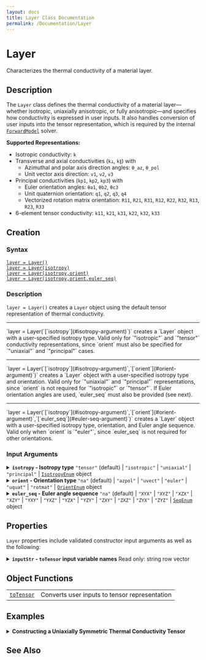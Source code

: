 ```yaml
---
layout: docs
title: Layer Class Documentation
permalink: /Documentation/Layer
---
```


# Layer

Characterizes the thermal conductivity of a material layer.

## Description

The `Layer` class defines the thermal conductivity of a material layer—whether isotropic, uniaxially anisotropic, or fully anisotropic—and specifies how conductivity is expressed in user inputs. It also handles conversion of user inputs into the tensor representation, which is required by the internal [`ForwardModel`](MLTI/Documentation/ForwardModel) solver.

**Supported Representations:**
<ul>
  <li>
    Isotropic conductivity: <code>k</code>
  </li>
  <li>
    Transverse and axial conductivities (<code>k⊥</code>, <code>k∥</code>) with
    <ul>
      <li>
        Azimuthal and polar axis direction angles: <code>θ_az</code>, <code>θ_pol</code>
      </li>
      <li>
        Unit vector axis direction: <code>v1</code>, <code>v2</code>, <code>v3</code>
      </li>
    </ul>
  </li>
  <li>
    Principal conductivities (<code>kp1</code>, <code>kp2</code>, <code>kp3</code>) with
    <ul>
      <li>
        Euler orientation angles: <code>θa1</code>, <code>θb2</code>, <code>θc3</code>
      </li>
      <li>
        Unit quaternion orientation: <code>q1</code>, <code>q2</code>, <code>q3</code>, <code>q4</code>
      </li>
      <li>
        Vectorized rotation matrix orientation: <code>R11</code>, <code>R21</code>, <code>R31</code>, <code>R12</code>, <code>R22</code>, <code>R32</code>, <code>R13</code>, <code>R23</code>, <code>R33</code>
      </li>
    </ul>
  </li>
  <li>
    6-element tensor conductivity: <code>k11</code>, <code>k21</code>, <code>k31</code>, <code>k22</code>, <code>k32</code>, <code>k33</code>
  </li>
</ul>

## Creation

### Syntax

[`layer = Layer()`](#d1)<br>
[`layer = Layer(isotropy)`](#d2)<br>
[`layer = Layer(isotropy,orient)`](#d3)<br>
[`layer = Layer(isotropy,orient,euler_seq)`](#d4)<br>

### Description
<a id="d1"></a>
`layer = Layer()` creates a `Layer` object using the default tensor representation of thermal conductivity.
<hr>
<a id="d2"></a>
`layer = Layer(`[`isotropy`](#isotropy-argument)`)` creates a `Layer` object with a user-specified isotropy type. Valid only for `"isotropic"` and `"tensor"` conductivity representations, since `orient` must also be specified for `"uniaxial"` and `"principal"` cases.
<hr>
<a id="d3"></a>
`layer = Layer(`[`isotropy`](#isotropy-argument)`,`[`orient`](#orient-argument)`)` creates a `Layer` object with a user-specified isotropy type and orientation. Valid only for `"uniaxial"` and `"principal"` representations, since `orient` is not required for `"isotropic"` or `"tensor"`. If Euler orientation angles are used, `euler_seq` must also be provided (see next).
<hr>
<a id="d4"></a>
`layer = Layer(`[`isotropy`](#isotropy-argument)`,`[`orient`](#orient-argument)`,`[`euler_seq`](#euler-seq-argument)`)` creates a `Layer` object with a user-specified isotropy type, orientation, and Euler angle sequence. Valid only when `orient` is `"euler"`, since `euler_seq` is not required for other orientations.

### Input Arguments
<details class="custom-details" id="isotropy-argument">
    <summary>
        <span class="summary-text">
            <b><code>isotropy</code> - Isotropy type</b>
            <span class="subline">
              <code>"tensor"</code> (default) | <code>"isotropic"</code> | <code>"uniaxial"</code> | <code>"principal"</code> | <a href="{{ '/Documentation/IsotropyEnum' | relative_url }}"><code>IsotropyEnum</code></a> object
            </span>
        </span>
    </summary>
    <div>
        <p>
            Isotropy type specifies the isotropy level of the layer.
        </p>
        <ul>
            <li>
              <code>"isotropic"</code>: {{ site.data.EnumDescriptions.IsotropyEnum.isotropic }}
            </li>
                <code>"uniaxial"</code>: {{ site.data.EnumDescriptions.IsotropyEnum.uniaxial }}
            </li>
            <li>
              <code>"principal"</code>: {{ site.data.EnumDescriptions.IsotropyEnum.principal }}
            </li>
            <li>
              <code>"tensor"</code>: {{ site.data.EnumDescriptions.IsotropyEnum.tensor }}
            </li>
        </ul>
        <p>
            <code>char</code> and <code>string</code> inputs are *case-insensitive* and may be specified as a unique leading substring of any one of the above listed options.
        </p>
        <p>
            <b>Data Types:</b> <code>char</code> | <code>string</code> | <a href="{{ '/Documentation/IsotropyEnum' | relative_url }}"><code>IsotropyEnum</code></a>
        </p>
    </div>
</details>

<details class="custom-details" id="orient-argument">
    <summary>
        <span class="summary-text">
            <b><code>orient</code> - Orientation type</b>
            <span class="subline">
                <code>"na"</code> (default) | <code>"azpol"</code> | <code>"uvect"</code> | <code>"euler"</code> | <code>"uquat"</code> | <code>"rotmat"</code> | <a href="{{ '/Documentation/OrientEnum' | relative_url }}"><code>OrientEnum</code></a> object
            </span>
        </span>
    </summary>
    <div>
        <p>
            Orientation type specifies the symmetric axis direction (<code>isotropy="uniaxial"</code>) or the principal axes orientation (<code>isotropy="principal"</code>).
            Required only when <code>isotropy</code> equals either <code>"uniaxial"</code> or <code>"principal"</code>.
        </p>
        <ul>
          <li>
            <code>"na"</code>: {{ site.data.EnumDescriptions.OrientEnum.na }}
          </li>
            <li>
              <code>"azpol"</code>: {{ site.data.EnumDescriptions.OrientEnum.azpol }}. Valid only when <code>film_isotropy = "uniaxial"</code>.
            </li>
            <li>
              <code>"uvect"</code>: {{ site.data.EnumDescriptions.OrientEnum.uvect }}. Valid only when <code>film_isotropy = "uniaxial"</code>.
            </li>
            <li>
              <code>"euler"</code>: {{ site.data.EnumDescriptions.OrientEnum.euler }}
            </li>
            <li>
              <code>"uquat"</code>: {{ site.data.EnumDescriptions.OrientEnum.uquat }}
            </li>
            <li>
              <code>"rotmat"</code>: {{ site.data.EnumDescriptions.OrientEnum.rotmat }}
            </li>
        </ul>
        <p>
            <code>char</code> and <code>string</code> inputs are *case-insensitive* and may be specified as a unique leading substring of any one of the above listed options.
        </p>
        <p>
            <b>Data Types:</b> <code>char</code> | <code>string</code> | <a href="{{ '/Documentation/OrientEnum' | relative_url }}"><code>OrientEnum</code></a>
        </p>
    </div>
</details>

<details class="custom-details" id="euler-seq-argument">
    <summary>
        <span class="summary-text">
            <b><code>euler_seq</code> - Euler angle sequence</b>
            <span class="subline">
                <code>"na"</code> (default) | <code>"XYX"</code> | <code>"XYZ"</code> | <code>"XZX"</code> | <code>"XZY"</code> | <code>"YXY"</code> | <code>"YXZ"</code> | <code>"YZX"</code> | <code>"YZY"</code> | <code>"ZXY"</code> | <code>"ZXZ"</code> | <code>"ZYX"</code> | <code>"ZYZ"</code> | <a href="{{ '/Documentation/SeqEnum' | relative_url }}"><code>SeqEnum</code></a> object
            </span>
        </span>
    </summary>
    <div>
        <p>
            Euler angle sequence specified as three axes.
            I.e., computes the rotation matrix as \(\mathbf{R} = \mathbf{R}_a\left(\theta_1\right) \cdot \mathbf{R}_b\left(\theta_2\right) \cdot \mathbf{R}_c\left(\theta_3\right)\), where \(a, b, c \in \left\{x, y, z\right\}\) are the 1st, 2nd, and 3rd characters of the input character array, and:
        </p>
        <p>
            \(
            {\mathbf{R}_x(\theta) =
            \begin{bmatrix}
            1 & 0 & 0 \\
            0 & \cos\theta & -\sin\theta \\
            0 & \sin\theta & \cos\theta
            \end{bmatrix}},\,
            {\mathbf{R}_y(\theta) =
            \begin{bmatrix}
            \cos\theta & 0 & \sin\theta \\
            0 & 1 & 0 \\
            -\sin\theta & 0 & \cos\theta
            \end{bmatrix}},\,
            {\mathbf{R}_z(\theta) =
            \begin{bmatrix}
            \cos\theta & -\sin\theta & 0 \\
            \sin\theta & \cos\theta & 0 \\
            0 & 0 & 1
            \end{bmatrix}}
            \)
        </p>
        <p>
            Required only when <code>orient</code> equals <code>"euler"</code>.
        </p>
        <p>
            <code>char</code> and <code>string</code> inputs are *case-insensitive* and may be specified as a unique leading substring of any one of the above listed options.
        </p>
        <p>
            <b>Data Types:</b> <code>char</code> | <code>string</code> | <a href="{{ '/Documentation/SeqEnum' | relative_url }}"><code>SeqEnum</code></a>
        </p>
    </div>
</details>

## Properties
`Layer` properties include validated constructor input arguments as well as the following:

<details class="custom-details" id="inputStr-property">
    <summary>
        <span class="summary-text">
            <b><code>inputStr</code> - <code>toTensor</code> input variable names</b>
            <span class="subline">
                Read only: string row vector
            </span>
        </span>
    </summary>
    <div>
      <p>
        Since the number of inputs to the <code>toTensor</code> function depends on the arguments specified when the object is created, <code>inputStr</code> provides the names of the <code>toTensor</code> input variables as a string row vector.
      </p>
        <b>Data Type:</b> <code>string</code>
      </p>
      <p>
        <b>Example:</b> if <code>isotropy == "uniaxial"</code> and <code>orient == "azpol"</code>, then <code>inputStr = ["k⊥", "k∥", "θ_az", "θ_pol"]</code>, and the user can call <code>layer.toTensor(<wbr>k⊥,<wbr>k∥,<wbr>θ_az,<wbr>θ_pol)</code> to convert to tensor conductivity representation.
      </p>
    </div>
</details>

## Object Functions
<table>
  <tr>
    <td>
      <a href="{{ '/Documentation/Layer/toTensor' | relative_url }}"><code>toTensor</code></a>
    </td>
    <td>
      Converts user inputs to tensor representation
    </td>
  </tr>
</table>

## Examples

<details class="custom-details" id="inputStr-property">
    <summary>
        <span class="summary-text">
            <b>Constructing a Uniaxially Symmetric Thermal Conductivity Tensor</b>
        </span>
    </summary>
  <div>
    {% include /examples/UniaxialLayerCreation.md %}
  </div>
</details>

## See Also
